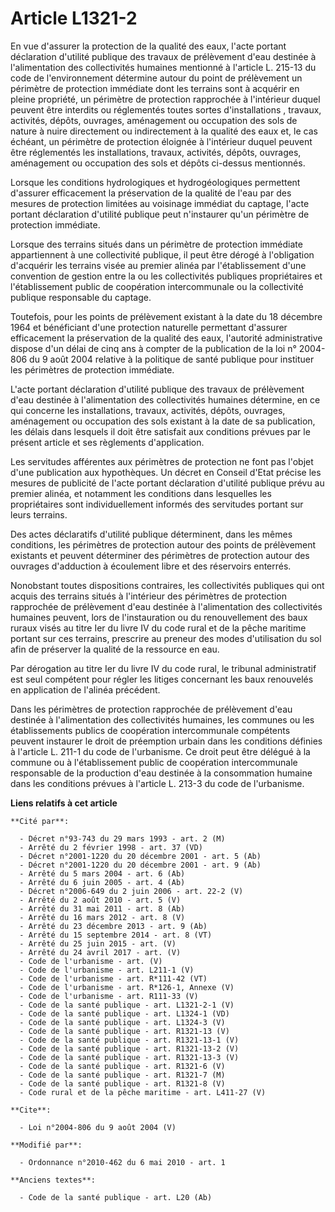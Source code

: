 # Article L1321-2

En vue d'assurer la protection de la qualité des eaux, l'acte portant déclaration d'utilité publique des travaux de
prélèvement d'eau destinée à l'alimentation des collectivités humaines mentionné à l'article L. 215-13 du code de
l'environnement détermine autour du point de prélèvement un périmètre de protection immédiate dont les terrains sont à
acquérir en pleine propriété, un périmètre de protection rapprochée à l'intérieur duquel peuvent être interdits ou
réglementés toutes sortes d'installations , travaux, activités, dépôts, ouvrages, aménagement ou occupation des sols de
nature à nuire directement ou indirectement à la qualité des eaux et, le cas échéant, un périmètre de protection éloignée à
l'intérieur duquel peuvent être réglementés les installations, travaux, activités, dépôts, ouvrages, aménagement ou
occupation des sols et dépôts ci-dessus mentionnés.

Lorsque les conditions hydrologiques et hydrogéologiques permettent d'assurer efficacement la préservation de la qualité de
l'eau par des mesures de protection limitées au voisinage immédiat du captage, l'acte portant déclaration d'utilité publique
peut n'instaurer qu'un périmètre de protection immédiate.

Lorsque des terrains situés dans un périmètre de protection immédiate appartiennent à une collectivité publique, il peut être
dérogé à l'obligation d'acquérir les terrains visée au premier alinéa par l'établissement d'une convention de gestion entre
la ou les collectivités publiques propriétaires et l'établissement public de coopération intercommunale ou la collectivité
publique responsable du captage.

Toutefois, pour les points de prélèvement existant à la date du 18 décembre 1964 et bénéficiant d'une protection naturelle
permettant d'assurer efficacement la préservation de la qualité des eaux, l'autorité administrative dispose d'un délai de
cinq ans à compter de la publication de la loi n° 2004-806 du 9 août 2004 relative à la politique de santé publique pour
instituer les périmètres de protection immédiate.

L'acte portant déclaration d'utilité publique des travaux de prélèvement d'eau destinée à l'alimentation des collectivités
humaines détermine, en ce qui concerne les installations, travaux, activités, dépôts, ouvrages, aménagement ou occupation des
sols existant à la date de sa publication, les délais dans lesquels il doit être satisfait aux conditions prévues par le
présent article et ses règlements d'application.

Les servitudes afférentes aux périmètres de protection ne font pas l'objet d'une publication aux hypothèques. Un décret en
Conseil d'Etat précise les mesures de publicité de l'acte portant déclaration d'utilité publique prévu au premier alinéa, et
notamment les conditions dans lesquelles les propriétaires sont individuellement informés des servitudes portant sur leurs
terrains.

Des actes déclaratifs d'utilité publique déterminent, dans les mêmes conditions, les périmètres de protection autour des
points de prélèvement existants et peuvent déterminer des périmètres de protection autour des ouvrages d'adduction à
écoulement libre et des réservoirs enterrés.

Nonobstant toutes dispositions contraires, les collectivités publiques qui ont acquis des terrains situés à l'intérieur des
périmètres de protection rapprochée de prélèvement d'eau destinée à l'alimentation des collectivités humaines peuvent, lors
de l'instauration ou du renouvellement des baux ruraux visés au titre Ier du livre IV du code rural et de la pêche maritime
portant sur ces terrains, prescrire au preneur des modes d'utilisation du sol afin de préserver la qualité de la ressource en
eau.

Par dérogation au titre Ier du livre IV du code rural, le tribunal administratif est seul compétent pour régler les litiges
concernant les baux renouvelés en application de l'alinéa précédent.

Dans les périmètres de protection rapprochée de prélèvement d'eau destinée à l'alimentation des collectivités humaines, les
communes ou les établissements publics de coopération intercommunale compétents peuvent instaurer le droit de préemption
urbain dans les conditions définies à l'article L. 211-1 du code de l'urbanisme. Ce droit peut être délégué à la commune ou à
l'établissement public de coopération intercommunale responsable de la production d'eau destinée à la consommation humaine
dans les conditions prévues à l'article L. 213-3 du code de l'urbanisme.

**Liens relatifs à cet article**

	**Cité par**:

	  - Décret n°93-743 du 29 mars 1993 - art. 2 (M)
	  - Arrêté du 2 février 1998 - art. 37 (VD)
	  - Décret n°2001-1220 du 20 décembre 2001 - art. 5 (Ab)
	  - Décret n°2001-1220 du 20 décembre 2001 - art. 9 (Ab)
	  - Arrêté du 5 mars 2004 - art. 6 (Ab)
	  - Arrêté du 6 juin 2005 - art. 4 (Ab)
	  - Décret n°2006-649 du 2 juin 2006 - art. 22-2 (V)
	  - Arrêté du 2 août 2010 - art. 5 (V)
	  - Arrêté du 31 mai 2011 - art. 8 (Ab)
	  - Arrêté du 16 mars 2012 - art. 8 (V)
	  - Arrêté du 23 décembre 2013 - art. 9 (Ab)
	  - Arrêté du 15 septembre 2014 - art. 8 (VT)
	  - Arrêté du 25 juin 2015 - art. (V)
	  - Arrêté du 24 avril 2017 - art. (V)
	  - Code de l'urbanisme - art. (V)
	  - Code de l'urbanisme - art. L211-1 (V)
	  - Code de l'urbanisme - art. R*111-42 (VT)
	  - Code de l'urbanisme - art. R*126-1, Annexe (V)
	  - Code de l'urbanisme - art. R111-33 (V)
	  - Code de la santé publique - art. L1321-2-1 (V)
	  - Code de la santé publique - art. L1324-1 (VD)
	  - Code de la santé publique - art. L1324-3 (V)
	  - Code de la santé publique - art. R1321-13 (V)
	  - Code de la santé publique - art. R1321-13-1 (V)
	  - Code de la santé publique - art. R1321-13-2 (V)
	  - Code de la santé publique - art. R1321-13-3 (V)
	  - Code de la santé publique - art. R1321-6 (V)
	  - Code de la santé publique - art. R1321-7 (M)
	  - Code de la santé publique - art. R1321-8 (V)
	  - Code rural et de la pêche maritime - art. L411-27 (V)

	**Cite**:

	  - Loi n°2004-806 du 9 août 2004 (V)

	**Modifié par**:

	  - Ordonnance n°2010-462 du 6 mai 2010 - art. 1

	**Anciens textes**:

	  - Code de la santé publique - art. L20 (Ab)
